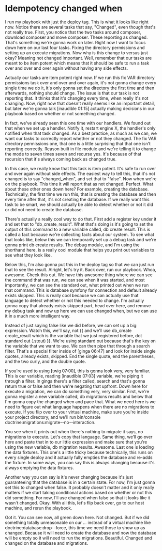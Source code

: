 # Idempotency changed when

I run my playbook with just the deploy tag. This is what it looks like right now. Notice there are several tasks that say, "Changed", even though that's not really true. First, you notice that the two tasks around composer, download composer and move composer. These reporting as changed. That's something we're gonna work on later. Right now I want to focus down here on our last four tasks. Fixing the directory permissions and setting up an execute migrations. Now why is this change to versus just okay? Meaning not changed important. Well, remember that our tasks are meant to be item potent which means that it should be safe to run a task over and over and over again without having any side effects.

Actually our tasks are item potent right now. If we run this fix VAR directory permissions task over and over and over again, it's not gonna change every single time we do it, it's only gonna set the directory the first time and then afterwards, nothing should change. The issue is that our task is not reporting that. It thinks that it's changing every time, when really it's not changing. Now, right now that doesn't really seems like an important detail, but later we're gonna talk [inaudible 01:15] actually making decisions in our playbook based on whether or not something changed.

In fact, we've already seen this one time with our handlers. We found out that when we set up a handler. Notify it, restart engine X, the handler's only notified when that task changed. As a best practice, as much as we can, we want our tasks to correctly report whether or not they changed. The fix VAR directory permissions one, that one is a little surprising that that one isn't reporting correctly. Reason built in file module and we're telling it to change the mode to seven times seven and recurse yes. It's because of that recursion that it's always coming back as changed true.

In this case, we really know that this task is item potent. It's safe to run over and over again without side effects. The easiest way to tell this, that it's not changed is to say "changed_when", and set that to "false". Now when we're on the playbook. This time it will report that as not changed. Perfect. What about these other ones down here? For example, creating the database. Technically, the first time we run this, that is creating the database and then every time after that, it's not creating the database. If we really want this task to be smart, we should actually be able to detect whether or not it did or did not need to create the database.

There's actually a really cool way to do that. First add a register key under it and set that to "db_create_result". What that's doing is it's going to set the output of this command to a new variable called, db create result. This is called a fact because we're collecting facts about our system. To see what that looks like, below this we can temporarily set up a debug task and we're gonna print db create results. The debug module, and I'm using the shorthand here, is a really cool module that helps you print out variables to see what they look like.

Below this, I'm also gonna put this in the deploy tag so that we can just run that to see the result. Alright, let's try it. Back over, run our playbook. Whoa, awesome. Check this out. We have this awesome thing where we can see the command that was run, we can see when it was started, and most importantly, we can see the standard out, what printed out when we run that command. This is database symfony for connection and default already exists skipped. This is really cool because we can actually use that language to detect whether or not this needed to change. I'm actually gonna copy that already exists skipped part, head over here, and remove my debug task and now up here we can use changed when, but we can use it in a much more intelligent way.

Instead of just saying false like we did before, we can set up a big expression. Watch this, we'll say, not {{ and we'll use db_create create_result which is the variable that we just registered before, dot standard out (.stout) }}. We're using standard out because that's the key on the variable that we want to use. We can then pipe that through a search filter. That's a special filter inside of [ginga 06:47] and look for inside single quotes, already exists, skipped. End the single quote, end the parentheses, and the two curly, and the double quote.

If you're used to using [twig 07:00], this is gonna look very, very familiar. This is our variable, reading [inaudible 07:03] variable, we're piping it through a filter. In ginga there's a filter called, search and that's gonna return true or false and then we're negating that upfront. Down here for execute a migration, we can do something very, very similar. First, we're gonna register a new variable called, db migrations results and below that I'm gonna copy the changed when and pace that. What we need here is we need to figure out what language happens when there are no migrations to execute. If you flip over to your virtual machine, make sure you're inside your project directory, and we'll run bin/console doctrine:migrations:migrate--no--interaction.

You see when it prints out when there's nothing to migrate it says, no migrations to execute. Let's copy that language. Same thing, we'll go over here and paste that in to our little expression and make sure that you're using the new variable, db migration results. Awesome. Last one is loading the data fixtures. This one's a little tricky because technically, this runs on every single deploy and it actually fully empties the database and re-adds the fixture. In some ways, you can say this is always changing because it's always emptying the data fixtures.

Another way you can say is it's never changing because it's just guaranteeing that the database is in a certain state. For now, I'm just gonna set this to changed when false. It probably doesn't matter and it only really matters if we start taking conditional actions based on whether or not this did something. For now, I'll use changed when false so that it looks like it wasn't changed. Okay. With all this, let's flip back over, go to our host machine, and rerun the playbook.

Got it. You can see now, all green down here. Not changed. But if we did something totally unreasonable on our ... instead of a virtual machine like doctrine:database:drop--force, this time we need those to show up as changed. Because it will need to create the database and now the database will be empty so it will need to run the migrations. Beautiful. Changed and changed on the database and migrations.

